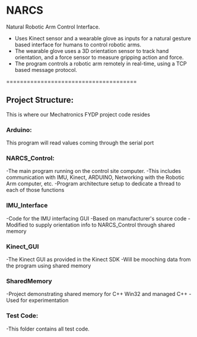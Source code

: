 # NARCS
Natural Robotic Arm Control Interface.

- Uses Kinect sensor and a wearable glove as inputs for a natural gesture based interface for humans to control robotic arms.
- The wearable glove uses a 3D orientation sensor to track hand orientation, and a force sensor to measure gripping action and force.
- The program controls a robotic arm remotely in real-time, using a TCP based message protocol.



======================================


## Project Structure:

This is where our Mechatronics FYDP project code resides

### Arduino:
This program will read values coming through the serial port


### NARCS_Control:

-The main program running on the control site computer.
-This includes communication with IMU, Kinect, ARDUINO, Networking with the Robotic Arm computer, etc.
-Program architecture setup to dedicate a thread to each of those functions

### IMU_Interface

-Code for the IMU interfacing GUI
-Based on manufacturer's source code
-Modified to supply orientation info to NARCS_Control through shared memory


### Kinect_GUI

-The Kinect GUI as provided in the Kinect SDK
-Will be mooching data from the program using shared memory


### SharedMemory

-Project demonstrating shared memory for C++ Win32 and managed C++
-Used for experimentation


### Test Code:

-This folder contains all test code.
